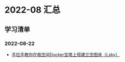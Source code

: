 # 2022-08 汇总
## 学习清单
### 2022-08-22
* [手拉手教你在极空间Docker宝塔上搭建兰空图床（Lsky）](./2022-08-22/手拉手教你在极空间Docker宝塔上搭建兰空图床（Lsky）.md)
